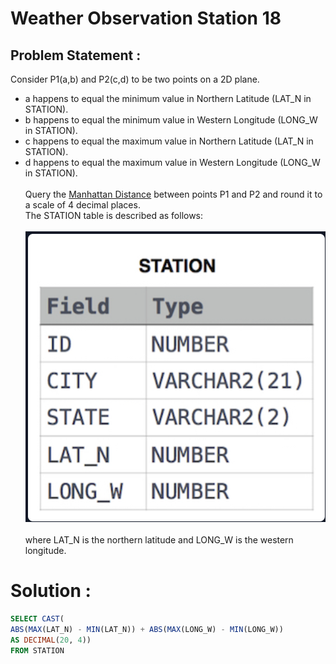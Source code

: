 # Weather Observation Station 18
## Problem Statement :
Consider P1(a,b) and P2(c,d)  to be two points on a 2D plane.<br>
- a happens to equal the minimum value in Northern Latitude (LAT_N in STATION).<br>
- b happens to equal the minimum value in Western Longitude (LONG_W in STATION).<br>
- c happens to equal the maximum value in Northern Latitude (LAT_N in STATION).<br>
- d happens to equal the maximum value in Western Longitude (LONG_W in STATION).<br><br>
Query the [Manhattan Distance](https://xlinux.nist.gov/dads/HTML/manhattanDistance.html) between points P1 and P2 and round it to a scale of 4 decimal places.<br>
The STATION table is described as follows:<br><br>
![](./Images/STATION.PNG)<br><br>
where LAT_N is the northern latitude and LONG_W is the western longitude.<br>

# Solution :
```SQL
SELECT CAST(
ABS(MAX(LAT_N) - MIN(LAT_N)) + ABS(MAX(LONG_W) - MIN(LONG_W)) 
AS DECIMAL(20, 4)) 
FROM STATION
